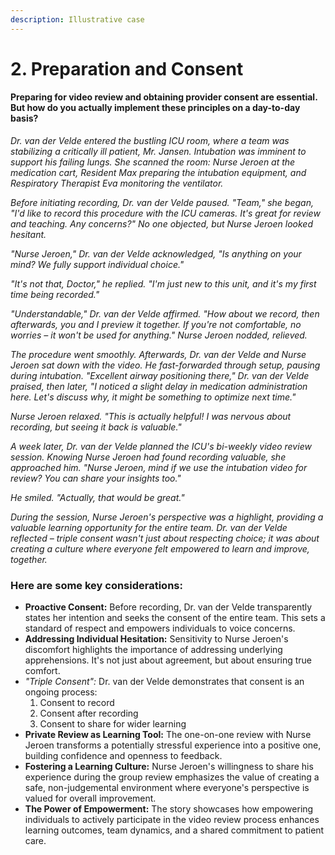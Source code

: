 ```yaml
---
description: Illustrative case
---
```


# 2. Preparation and Consent

#### Preparing for video review and obtaining provider consent are essential. But how do you actually implement these principles on a day-to-day basis?

_Dr. van der Velde entered the bustling ICU room, where a team was stabilizing a critically ill patient, Mr. Jansen. Intubation was imminent to support his failing lungs. She scanned the room: Nurse Jeroen at the medication cart, Resident Max preparing the intubation equipment, and Respiratory Therapist Eva monitoring the ventilator._

_Before initiating recording, Dr. van der Velde paused. "Team," she began, "I'd like to record this procedure with the ICU cameras. It's great for review and teaching. Any concerns?" No one objected, but Nurse Jeroen looked hesitant._

_"Nurse Jeroen," Dr. van der Velde acknowledged, "Is anything on your mind? We fully support individual choice."_

_"It's not that, Doctor," he replied. "I'm just new to this unit, and it's my first time being recorded."_

_"Understandable," Dr. van der Velde affirmed. "How about we record, then afterwards, you and I preview it together. If you're not comfortable, no worries – it won't be used for anything." Nurse Jeroen nodded, relieved._

_The procedure went smoothly. Afterwards, Dr. van der Velde and Nurse Jeroen sat down with the video. He fast-forwarded through setup, pausing during intubation. "Excellent airway positioning there," Dr. van der Velde praised, then later, "I noticed a slight delay in medication administration here. Let's discuss why, it might be something to optimize next time."_

_Nurse Jeroen relaxed. "This is actually helpful! I was nervous about recording, but seeing it back is valuable."_

_A week later, Dr. van der Velde planned the ICU's bi-weekly video review session. Knowing Nurse Jeroen had found recording valuable, she approached him. "Nurse Jeroen, mind if we use the intubation video for review? You can share your insights too."_

_He smiled. "Actually, that would be great."_

_During the session, Nurse Jeroen's perspective was a highlight, providing a valuable learning opportunity for the entire team. Dr. van der Velde reflected – triple consent wasn't just about respecting choice; it was about creating a culture where everyone felt empowered to learn and improve, together._

### Here are some key considerations:&#x20;

* **Proactive Consent:** Before recording, Dr. van der Velde transparently states her intention and seeks the consent of the entire team. This sets a standard of respect and empowers individuals to voice concerns.
* **Addressing Individual Hesitation:** Sensitivity to Nurse Jeroen's discomfort highlights the importance of addressing underlying apprehensions. It's not just about agreement, but about ensuring true comfort.
* _"Triple Consent":_ Dr. van der Velde demonstrates that consent is an ongoing process:
  1. Consent to record
  2. Consent after recording
  3. Consent to share for wider learning
* **Private Review as Learning Tool:** The one-on-one review with Nurse Jeroen transforms a potentially stressful experience into a positive one, building confidence and openness to feedback.
* **Fostering a Learning Culture:** Nurse Jeroen's willingness to share his experience during the group review emphasizes the value of creating a safe, non-judgemental environment where everyone's perspective is valued for overall improvement.
* **The Power of Empowerment:** The story showcases how empowering individuals to actively participate in the video review process enhances learning outcomes, team dynamics, and a shared commitment to patient care.
